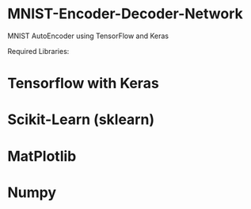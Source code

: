 # MNIST-Encoder-Decoder-Network
MNIST AutoEncoder using TensorFlow and Keras

Required Libraries:

# Tensorflow with Keras
# Scikit-Learn (sklearn)
# MatPlotlib
# Numpy
